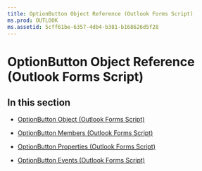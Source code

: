 ```yaml
---
title: OptionButton Object Reference (Outlook Forms Script)
ms.prod: OUTLOOK
ms.assetid: 5cff61be-6357-4db4-b381-b168626d5f28
---
```



# OptionButton Object Reference (Outlook Forms Script)

## In this section


-  [OptionButton Object (Outlook Forms Script)](optionbutton-object-outlook-forms-script.md)
    
-  [OptionButton Members (Outlook Forms Script)](optionbutton-members-outlook-forms-script.md)
    
-  [OptionButton Properties (Outlook Forms Script)](optionbutton-properties-outlook-forms-script.md)
    
-  [OptionButton Events (Outlook Forms Script)](optionbutton-events-outlook-forms-script.md)
    

